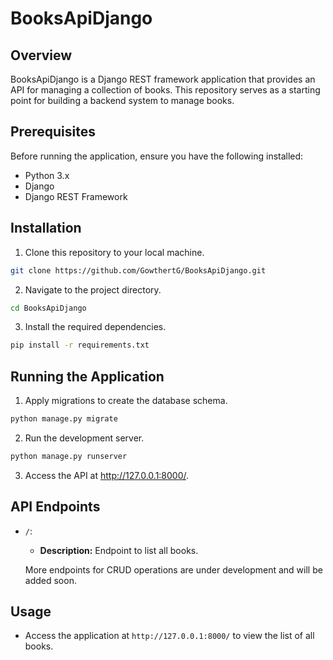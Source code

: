 # BooksApiDjango


## Overview
BooksApiDjango is a Django REST framework application that provides an API for managing a collection of books. This repository serves as a starting point for building a backend system to manage books.

## Prerequisites
Before running the application, ensure you have the following installed:
- Python 3.x
- Django
- Django REST Framework

## Installation
1. Clone this repository to your local machine.
```bash
git clone https://github.com/GowthertG/BooksApiDjango.git
```
2. Navigate to the project directory.
```bash
cd BooksApiDjango
```
3. Install the required dependencies.
```bash
pip install -r requirements.txt
```
## Running the Application
1. Apply migrations to create the database schema.
```bash
python manage.py migrate
```
2. Run the development server.
```bash
python manage.py runserver
```
3. Access the API at http://127.0.0.1:8000/.

## API Endpoints
- `/`: 
  - **Description:** Endpoint to list all books.
  
  More endpoints for CRUD operations are under development and will be added soon.

## Usage
- Access the application at `http://127.0.0.1:8000/` to view the list of all books.
